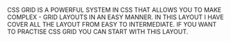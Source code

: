 CSS GRID IS A POWERFUL SYSTEM IN CSS THAT ALLOWS YOU TO MAKE  COMPLEX - GRID LAYOUTS IN AN EASY MANNER. 
IN THIS LAYOUT I HAVE COVER ALL THE LAYOUT FROM EASY TO INTERMEDIATE.
IF YOU WANT TO PRACTISE CSS GRID YOU CAN START WITH THIS LAYOUT. 

